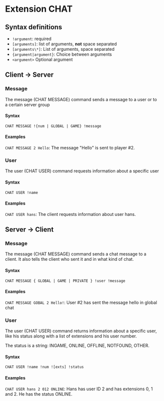 # Extension CHAT

## Syntax definitions

- `!argument`: required
- `[arguments]`: list of arguments, __not__ space separated
- `[arguments\*]`: List of arguments, space separated
- `{argument|argument}`: Choice between arguments
- `<argument>` Optional argument

## Client -> Server

### Message

The message (CHAT MESSAGE) command sends a message to a user or to a certain server group

#### Syntax

`CHAT MESSAGE !{num | GLOBAL | GAME} !message`

#### Examples

`CHAT MESSAGE 2 Hello`: The message "Hello" is sent to player #2.

### User

The user (CHAT USER) command requests information about a specific user

#### Syntax

`CHAT USER !name`

#### Examples

`CHAT USER hans`: The client requests information about user hans.

## Server -> Client

### Message

The message (CHAT MESSAGE) command sends a chat message to a client. It also tells the client who sent it and in what kind of chat.

#### Syntax

`CHAT MESSAGE { GLOBAL | GAME | PRIVATE } !user !message`

#### Examples

`CHAT MESSAGE GOBAL 2 Hello!`: User #2 has sent the message hello in global chat

### User

The user (CHAT USER) command returns information about a specific user, like his status along with a list of extensions and his user number.

The status is a string: INGAME, ONLINE, OFFLINE, NOTFOUND, OTHER.

#### Syntax

`CHAT USER !name !num ![exts] !status`

#### Examples

`CHAT USER hans 2 012 ONLINE`: Hans has user ID 2 and has extensions 0, 1 and 2. He has the status ONLINE.

